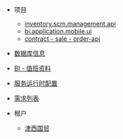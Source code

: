 * 项目
  * [inventory.scm.management.api](/work/damao/projects/inventory.scm.management.api)
  * [bi.application.mobile.ui](/work/damao/projects/bi.application.mobile.ui)
  * [contract - sale - order-api](/work/damao/projects/contract_sale_order-api)

* [数据库信息](/work/damao/support/database)
* [BI - 值班资料](/work/damao/support/bi_guard)
* [服务运行时配置](/work/damao/projects/)
* [需求列表](/work/damao/workflow/)

* 租户
  * [津西国贸](/work/damao/tenants/jxgm)